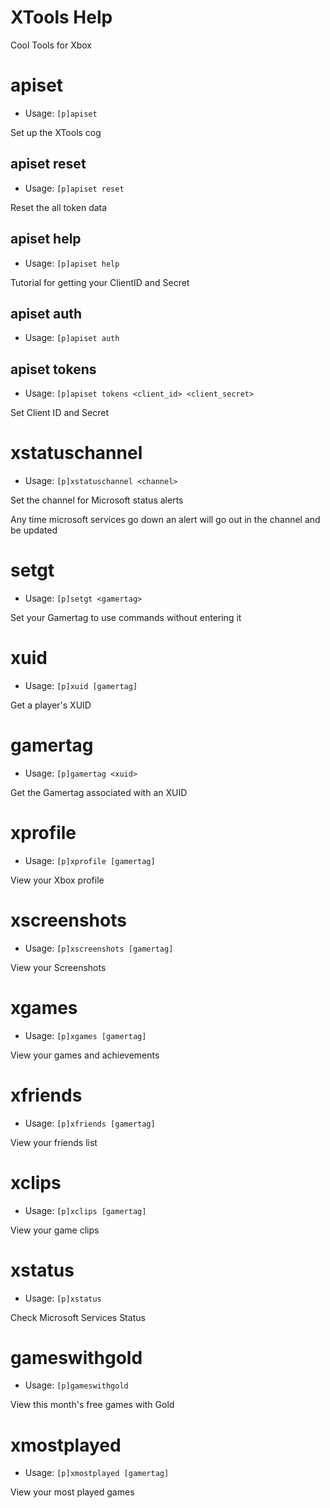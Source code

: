 # XTools Help

Cool Tools for Xbox

# apiset
 - Usage: `[p]apiset`

Set up the XTools cog

## apiset reset
 - Usage: `[p]apiset reset`

Reset the all token data

## apiset help
 - Usage: `[p]apiset help`

Tutorial for getting your ClientID and Secret

## apiset auth
 - Usage: `[p]apiset auth`
## apiset tokens
 - Usage: `[p]apiset tokens <client_id> <client_secret>`

Set Client ID and Secret

# xstatuschannel
 - Usage: `[p]xstatuschannel <channel>`

Set the channel for Microsoft status alerts

Any time microsoft services go down an alert will go out in the channel and be updated

# setgt
 - Usage: `[p]setgt <gamertag>`

Set your Gamertag to use commands without entering it

# xuid
 - Usage: `[p]xuid [gamertag]`

Get a player's XUID

# gamertag
 - Usage: `[p]gamertag <xuid>`

Get the Gamertag associated with an XUID

# xprofile
 - Usage: `[p]xprofile [gamertag]`

View your Xbox profile

# xscreenshots
 - Usage: `[p]xscreenshots [gamertag]`

View your Screenshots

# xgames
 - Usage: `[p]xgames [gamertag]`

View your games and achievements

# xfriends
 - Usage: `[p]xfriends [gamertag]`

View your friends list

# xclips
 - Usage: `[p]xclips [gamertag]`

View your game clips

# xstatus
 - Usage: `[p]xstatus`

Check Microsoft Services Status

# gameswithgold
 - Usage: `[p]gameswithgold`

View this month's free games with Gold

# xmostplayed
 - Usage: `[p]xmostplayed [gamertag]`

View your most played games
